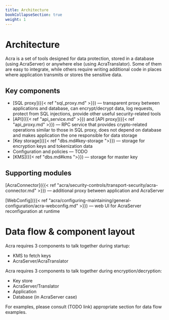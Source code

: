 ```yaml
---
title: Architecture
bookCollapseSection: true
weight: 1
---
```


# Architecture

Acra is a set of tools designed for data protection, stored in a database (using AcraServer) or anywhere else (using AcraTranslator).
Some of them are easy to integrate, while others require writing additional code in places where application transmits or stores the sensitive data.

## Key components

* [SQL proxy]({{< ref "sql_proxy.md" >}}) —
  transparent proxy between applications and database, can encrypt/decrypt data, log requests,
  protect from SQL injections, provide other useful security-related tools
* [API]({{< ref "api_service.md" >}}) and [API proxy]({{< ref "api_proxy.md" >}}) —
  RPC service that provides crypto-related operations similar to those in SQL proxy,
  does not depend on database and makes application the one responsible for data storage
* [Key storage]({{< ref "dbs.md#key-storage ">}}) —
  storage for encryption keys and tokenization data
* Configuration and policies —
  TODO
* [KMS]({{< ref "dbs.md#kms ">}}) —
  storage for master key

## Supporting modules

[AcraConnector]({{< ref "acra/security-controls/transport-security/acra-connector.md" >}}) —
additional proxy between application and AcraServer

[WebConfig]({{< ref "acra/configuring-maintaining/general-configuration/acra-webconfig.md" >}}) —
web UI for AcraServer reconfiguration at runtime

# Data flow & component layout

Acra requires 3 components to talk together during startup:

* KMS to fetch keys
* AcraServer/AcraTranslator

Acra requires 3 components to talk together during encryption/decryption:

* Key store
* AcraServer/Translator
* Application
* Database (in AcraServer case)

For examples, please consult (TODO link) appropriate section for data flow examples.
